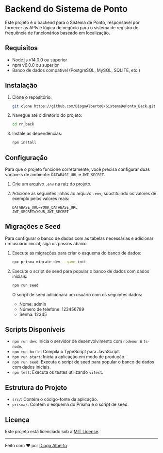 # Backend do Sistema de Ponto

Este projeto é o backend para o Sistema de Ponto, responsável por fornecer as APIs e lógica de negócio para o sistema de registro de frequência de funcionários baseado em localização.

## Requisitos

- Node.js v14.0.0 ou superior
- npm v6.0.0 ou superior
- Banco de dados compatível (PostgreSQL, MySQL, SQLITE, etc.)

## Instalação

1. Clone o repositório:

    ```sh
    git clone https://github.com/DiogoAlberto0/SistemaDePonto_Back.git
    ```

2. Navegue até o diretório do projeto:

    ```sh
    cd rr_back
    ```

3. Instale as dependências:

    ```sh
    npm install
    ```

## Configuração

Para que o projeto funcione corretamente, você precisa configurar duas variáveis de ambiente: `DATABASE_URL` e `JWT_SECRET`.

1. Crie um arquivo `.env` na raiz do projeto.
2. Adicione as seguintes linhas ao arquivo `.env`, substituindo os valores de exemplo pelos valores reais:

    ```plaintext
    DATABASE_URL=YOUR_DATABASE_URL
    JWT_SECRET=YOUR_JWT_SECRET
    ```

## Migrações e Seed

Para configurar o banco de dados com as tabelas necessárias e adicionar um usuário inicial, siga os passos abaixo:

1. Execute as migrações para criar o esquema do banco de dados:

    ```sh
    npx prisma migrate dev --name init
    ```

2. Execute o script de seed para popular o banco de dados com dados iniciais:

    ```sh
    npm run seed
    ```

    O script de seed adicionará um usuário com os seguintes dados:
    - Nome: admin
    - Número de telefone: 123456789
    - Senha: 12345

## Scripts Disponíveis

- `npm run dev`: Inicia o servidor de desenvolvimento com `nodemon` e `ts-node`.
- `npm run build`: Compila o TypeScript para JavaScript.
- `npm run start`: Inicia a aplicação em modo de produção.
- `npm run seed`: Executa o script de seed para popular o banco de dados com dados iniciais.
- `npm test`: Executa os testes utilizando `vitest`.

## Estrutura do Projeto

- `src/`: Contém o código-fonte da aplicação.
- `prisma/`: Contém o esquema do Prisma e o script de seed.

## Licença

Este projeto está licenciado sob a [MIT License](LICENSE).

---

Feito com ❤️ por [Diogo Alberto](https://github.com/DiogoAlberto0)

